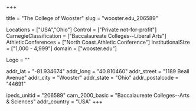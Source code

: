 
+++

title = "The College of Wooster"
slug = "wooster.edu_206589"

Locations = ["USA","Ohio"]
Control = ["Private not-for-profit"]
CarnegieClassification = ["Baccalaureate Colleges--Liberal Arts"]
AthleticConferences = ["North Coast Athletic Conference"]
InstitutionalSize = ["1,000 - 4,999"]
domain = ["wooster.edu"]

Logo = ""

addr_lat = "-81.934674"
addr_long = "40.810460"
addr_street = "1189 Beall Avenue"
addr_city = "Wooster"
addr_state = "Ohio"
addr_postalcode = "44691"

ipeds_unitid = "206589"
carn_2000_basic = "Baccalaureate Colleges--Arts & Sciences"
addr_country = "USA"
+++
    
